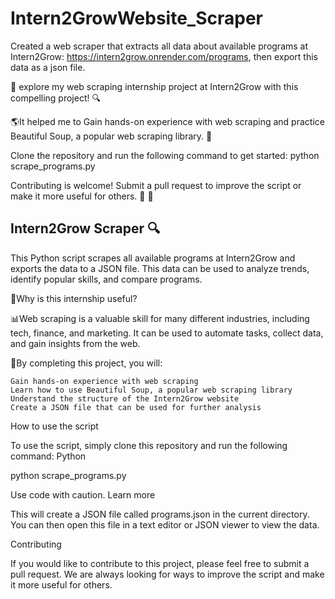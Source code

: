 # Intern2GrowWebsite_Scraper
Created a web scraper that extracts all data about available programs at Intern2Grow: https://intern2grow.onrender.com/programs, then export this data as a json file.

🚀 explore my web scraping internship project at Intern2Grow with this compelling project! 🔍


🌎It helped me to Gain hands-on experience with web scraping and practice Beautiful Soup, a popular web scraping library. 🧠

Clone the repository and run the following command to get started: python scrape_programs.py

Contributing is welcome! Submit a pull request to improve the script or make it more useful for others. 🤜 🤛

Intern2Grow Scraper 🔍
--------------------------------------------------------------------------------------------------------------
This Python script scrapes all available programs at Intern2Grow and exports the data to a JSON file. This data can be used to analyze trends, identify popular skills, and compare programs.

🚀Why is this internship useful?

📊Web scraping is a valuable skill for many different industries, including tech, finance, and marketing. It can be used to automate tasks, collect data, and gain insights from the web.

🧠By completing this project, you will:

    Gain hands-on experience with web scraping
    Learn how to use Beautiful Soup, a popular web scraping library
    Understand the structure of the Intern2Grow website
    Create a JSON file that can be used for further analysis

How to use the script

To use the script, simply clone this repository and run the following command:
Python

python scrape_programs.py

Use code with caution. Learn more

This will create a JSON file called programs.json in the current directory. You can then open this file in a text editor or JSON viewer to view the data.

Contributing

If you would like to contribute to this project, please feel free to submit a pull request. We are always looking for ways to improve the script and make it more useful for others.


